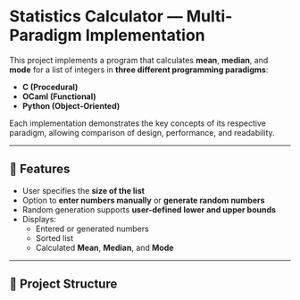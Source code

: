 # Statistics Calculator — Multi-Paradigm Implementation

This project implements a program that calculates **mean**, **median**, and **mode** for a list of integers in **three different programming paradigms**:  
- **C (Procedural)**  
- **OCaml (Functional)**  
- **Python (Object-Oriented)**  

Each implementation demonstrates the key concepts of its respective paradigm, allowing comparison of design, performance, and readability.

---

## 🧮 Features
* User specifies the **size of the list**
* Option to **enter numbers manually** or **generate random numbers**
* Random generation supports **user-defined lower and upper bounds**
* Displays:
  - Entered or generated numbers
  - Sorted list
  - Calculated **Mean**, **Median**, and **Mode**

---

## 📁 Project Structure
